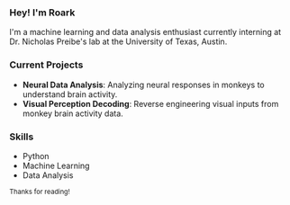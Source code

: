 ### Hey! I'm Roark

I'm a machine learning and data analysis enthusiast currently interning at Dr. Nicholas Preibe's lab at the University of Texas, Austin.

### Current Projects
- **Neural Data Analysis**: Analyzing neural responses in monkeys to understand brain activity.
- **Visual Perception Decoding**: Reverse engineering visual inputs from monkey brain activity data.

### Skills
- Python
- Machine Learning
- Data Analysis

<sub>Thanks for reading!</sub>
